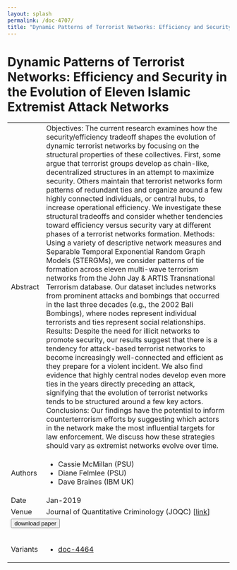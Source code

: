 ```yaml
---
layout: splash
permalink: /doc-4707/
title: "Dynamic Patterns of Terrorist Networks: Efficiency and Security in the Evolution of Eleven Islamic Extremist Attack Networks"
---
```


# Dynamic Patterns of Terrorist Networks: Efficiency and Security in the Evolution of Eleven Islamic Extremist Attack Networks

<table>
    <tbody>
    <tr>
        <td>Abstract</td>
        <td>Objectives: The current research examines how the security/efficiency tradeoff shapes the evolution of dynamic terrorist networks by focusing on the structural properties of these collectives. First, some argue that terrorist groups develop as chain-like, decentralized structures in an attempt to maximize security. Others maintain that terrorist networks form patterns of redundant ties and organize around a few highly connected individuals, or central hubs, to increase operational efficiency. We investigate these structural tradeoffs and consider whether tendencies toward efficiency versus security vary at different phases of a terrorist networks formation. Methods: Using a variety of descriptive network measures and Separable Temporal Exponential Random Graph Models (STERGMs), we consider patterns of tie formation across eleven multi-wave terrorism networks from the John Jay & ARTIS Transnational Terrorism database. Our dataset includes networks from prominent attacks and bombings that occurred in the last three decades (e.g., the 2002 Bali Bombings), where nodes represent individual terrorists and ties represent social relationships. Results: Despite the need for illicit networks to promote security, our results suggest that there is a tendency for attack-based terrorist networks to become increasingly well-connected and efficient as they prepare for a violent incident. We also find evidence that highly central nodes develop even more ties in the years directly preceding an attack, signifying that the evolution of terrorist networks tends to be structured around a few key actors. Conclusions: Our findings have the potential to inform counterterrorism efforts by suggesting which actors in the network make the most influential targets for law enforcement. We discuss how these strategies should vary as extremist networks evolve over time.</td>
    </tr>
    <tr>
        <td>Authors</td>
        <td>
            <ul>
                <li>Cassie McMillan (PSU)</li>
                <li>Diane Felmlee (PSU)</li>
                <li>Dave Braines (IBM UK)</li>
            </ul>
        </td>
    </tr>
    <tr>
        <td>Date</td>
        <td>Jan-2019</td>
    </tr>
    <tr>
        <td>Venue</td>
        <td>Journal of Quantitative Criminology (JOQC) [<a href="https://link.springer.com/article/10.1007/s10940-019-09426-9">link</a>]</td>
    </tr>
        <tr>
            <td colspan="2">
                <form method="get" action="https://link.springer.com/article/10.1007/s10940-019-09426-9">
                    <button type="submit">download paper</button>
                </form>
            </td>
        </tr>
        <tr>
            <td>Variants</td>
            <td>
                <ul>
                    <li><a href="${varId}">doc-4464</a></li>
                </ul>
            </td>
        </tr>
    </tbody>
</table>
